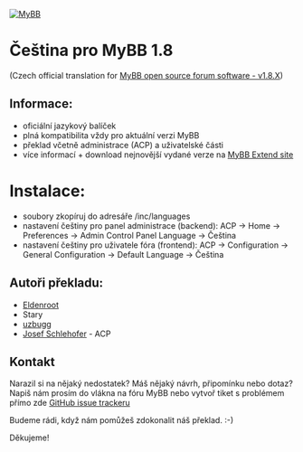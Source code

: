[![MyBB](https://raw.github.com/mybb/mybb/feature/images/logo.png "MyBB")](https://mybb.com "MyBB")

# Čeština pro MyBB 1.8 
(Czech official translation for [MyBB open source forum software - v1.8.X](https://mybb.com/))

## Informace:
- oficiální jazykový balíček
- plná kompatibilita vždy pro aktuální verzi MyBB
- překlad včetně administrace (ACP) a uživatelské části
- více informací + download nejnovější vydané verze na [MyBB Extend site](https://community.mybb.com/mods.php?action=view&pid=280)

# Instalace:
- soubory zkopíruj do adresáře /inc/languages
- nastavení češtiny pro panel administrace (backend): ACP -> Home -> Preferences -> Admin Control Panel Language -> Čeština
- nastavení češtiny pro uživatele fóra (frontend): ACP -> Configuration -> General Configuration -> Default Language -> Čeština

## Autoři překladu:
- [Eldenroot](https://github.com/Cu8eeeR)
- Stary
- [uzbugg](https://github.com/uzbugg)
- [Josef Schlehofer](https://github.com/bkpepe) - ACP

## Kontakt
Narazil si na nějaký nedostatek? Máš nějaký návrh, připomínku nebo dotaz? Napiš nám prosím do vlákna na fóru MyBB nebo vytvoř tiket s problémem přímo zde [GitHub issue trackeru](https://github.com/Cu8eeeR/MyBB_CZE-translation-1.8.x/issues)

Budeme rádi, když nám pomůžeš zdokonalit náš překlad. :-)

Děkujeme!
